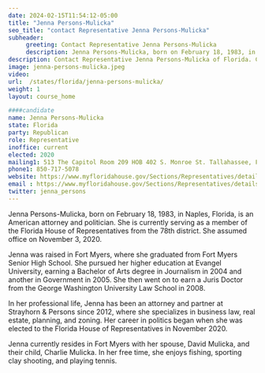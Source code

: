 ```yaml
---
date: 2024-02-15T11:54:12-05:00
title: "Jenna Persons-Mulicka"
seo_title: "contact Representative Jenna Persons-Mulicka"
subheader:
     greeting: Contact Representative Jenna Persons-Mulicka
     description: Jenna Persons-Mulicka, born on February 18, 1983, in Naples, Florida, is an American attorney and politician. She is currently serving as a member of the Florida House of Representatives from the 78th district. She assumed office on November 3, 2020.
description: Contact Representative Jenna Persons-Mulicka of Florida. Contact information for Jenna Persons-Mulicka includes email address, phone number, and mailing address.
image: jenna-persons-mulicka.jpeg
video:
url:  /states/florida/jenna-persons-mulicka/
weight: 1
layout: course_home

####candidate
name: Jenna Persons-Mulicka
state: Florida
party: Republican
role: Representative
inoffice: current
elected: 2020
mailing1: 513 The Capitol Room 209 HOB 402 S. Monroe St. Tallahassee, FL 32399-1300
phone1: 850-717-5078
website: https://www.myfloridahouse.gov/Sections/Representatives/details.aspx?MemberId=4785&LegislativeTermId=90/
email : https://www.myfloridahouse.gov/Sections/Representatives/details.aspx?MemberId=4785&LegislativeTermId=90/
twitter: jenna_persons
---
```


Jenna Persons-Mulicka, born on February 18, 1983, in Naples, Florida, is an American attorney and politician. She is currently serving as a member of the Florida House of Representatives from the 78th district. She assumed office on November 3, 2020.

Jenna was raised in Fort Myers, where she graduated from Fort Myers Senior High School. She pursued her higher education at Evangel University, earning a Bachelor of Arts degree in Journalism in 2004 and another in Government in 2005. She then went on to earn a Juris Doctor from the George Washington University Law School in 2008.

In her professional life, Jenna has been an attorney and partner at Strayhorn & Persons since 2012, where she specializes in business law, real estate, planning, and zoning. Her career in politics began when she was elected to the Florida House of Representatives in November 2020.

Jenna currently resides in Fort Myers with her spouse, David Mulicka, and their child, Charlie Mulicka. In her free time, she enjoys fishing, sporting clay shooting, and playing tennis.
